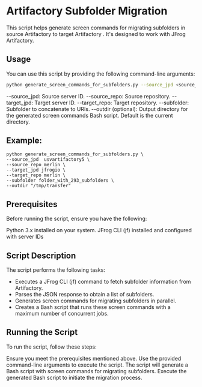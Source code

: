 # Artifactory Subfolder Migration

This script helps generate screen commands for migrating subfolders in source Artifactory to target Artifactory . It's designed to work with JFrog Artifactory.

## Usage

You can use this script by providing the following command-line arguments:

```bash
python generate_screen_commands_for_subfolders.py --source_jpd <source_jpd> --source_repo <source_repo> --target_jpd <target_jpd> --target_repo <target_repo> --subfolder <subfolder> [--outdir <outdir>]
```

--source_jpd: Source server ID.
--source_repo: Source repository.
--target_jpd: Target server ID.
--target_repo: Target repository.
--subfolder: Subfolder to concatenate to URIs.
--outdir (optional): Output directory for the generated screen commands Bash script. Default is the current directory.

## Example:
```
python generate_screen_commands_for_subfolders.py \
--source_jpd  usvartifactory5 \
--source_repo merlin \
--target_jpd jfrogio \
--target_repo merlin \
--subfolder folder_with_293_subfolders \
--outdir "/tmp/transfer"
```

## Prerequisites
Before running the script, ensure you have the following:

Python 3.x installed on your system.
JFrog CLI (jf) installed and configured with server IDs

## Script Description
The script performs the following tasks:

- Executes a JFrog CLI (jf) command to fetch subfolder information from Artifactory.
- Parses the JSON response to obtain a list of subfolders.
- Generates screen commands for migrating subfolders in parallel.
- Creates a Bash script that runs these screen commands with a maximum number of concurrent jobs.

## Running the Script
To run the script, follow these steps:

Ensure you meet the prerequisites mentioned above.
Use the provided command-line arguments to execute the script.
The script will generate a Bash script with screen commands for migrating subfolders.
Execute the generated Bash script to initiate the migration process.
